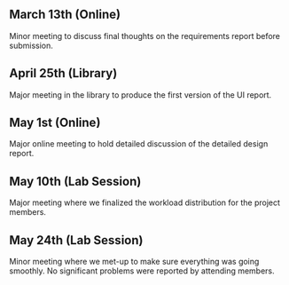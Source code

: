 ## March 13th (Online)

Minor meeting to discuss final thoughts on the requirements report before submission.

## April 25th (Library)

Major meeting in the library to produce the first version of the UI report.

## May 1st (Online)

Major online meeting to hold detailed discussion of the detailed design report.

## May 10th (Lab Session)

Major meeting where we finalized the workload distribution for the project members.

## May 24th (Lab Session)

Minor meeting where we met-up to make sure everything was going smoothly. No significant problems were reported by attending members.